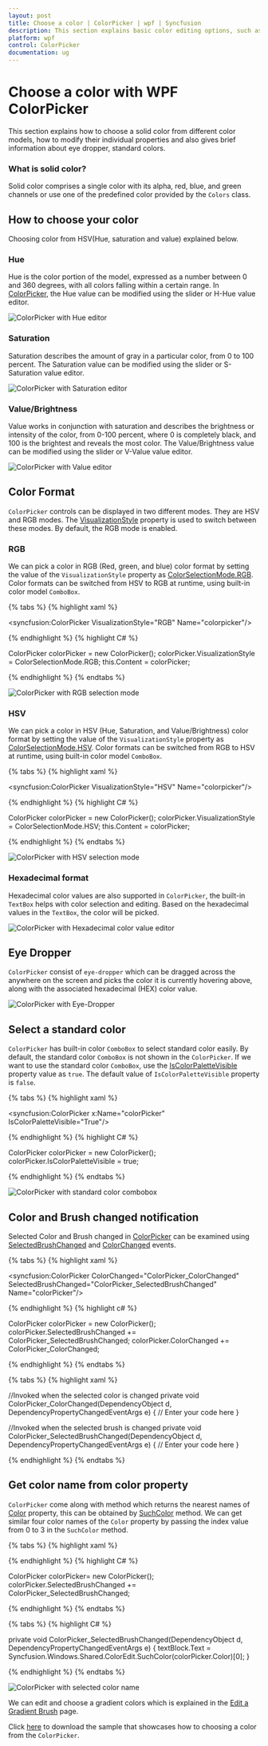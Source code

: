 ```yaml
---
layout: post
title: Choose a color | ColorPicker | wpf | Syncfusion
description: This section explains basic color editing options, such as different color modes, eye dropper support, and tooltip support.
platform: wpf
control: ColorPicker
documentation: ug
---
```


# Choose a color with WPF ColorPicker

This section explains how to choose a solid color from different color models, how to modify their individual properties and also gives brief information about eye dropper, standard colors.

### What is solid color?

Solid color comprises a single color with its alpha, red, blue, and green channels or use one of the predefined color provided by the `Colors` class.

## How to choose your color

Choosing color from HSV(Hue, saturation and value) explained below.

### Hue

Hue is the color portion of the model, expressed as a number between 0 and 360 degrees, with all colors falling within a certain range. In [ColorPicker](https://help.syncfusion.com/cr/wpf/Syncfusion.Shared.Wpf~Syncfusion.Windows.Shared.ColorPicker.html), the Hue value can be modified using the slider or H-Hue value editor.

![ColorPicker with Hue editor](Selection-Mode_images/ColorPicker_Hue_editor.png)

### Saturation

Saturation describes the amount of gray in a particular color, from 0 to 100 percent. The Saturation value can be modified using the slider or S-Saturation value editor.

![ColorPicker with Saturation editor](Selection-Mode_images/ColorPicker_Saturation_editor.png)

### Value/Brightness

Value works in conjunction with saturation and describes the brightness or intensity of the color, from 0-100 percent, where 0 is completely black, and 100 is the brightest and reveals the most color. The Value/Brightness value can be modified using the slider or V-Value value editor.

![ColorPicker with Value editor](Selection-Mode_images/ColorPicker_Value_editor.png)

## Color Format

`ColorPicker` controls can be displayed in two different modes. They are HSV and RGB modes. The [VisualizationStyle](https://help.syncfusion.com/cr/wpf/Syncfusion.Shared.Wpf~Syncfusion.Windows.Shared.ColorPicker~VisualizationStyle.html) property is used to switch between these modes. By default, the RGB mode is enabled.

### RGB

We can pick a color in RGB (Red, green, and blue) color format by setting the value of the `VisualizationStyle` property as [ColorSelectionMode.RGB](https://help.syncfusion.com/cr/wpf/Syncfusion.Shared.Wpf~Syncfusion.Windows.Tools.ColorSelectionMode.html). Color formats can be switched from HSV to RGB at runtime, using built-in color model `ComboBox`.

{% tabs %}
{% highlight xaml %}

<syncfusion:ColorPicker  VisualizationStyle="RGB" Name="colorpicker"/>

{% endhighlight %}
{% highlight C# %}

ColorPicker colorPicker = new ColorPicker();
colorPicker.VisualizationStyle = ColorSelectionMode.RGB;
this.Content = colorPicker;

{% endhighlight %}
{% endtabs %}

![ColorPicker with RGB selection mode](Selection-Mode_images/ColorPicker_RGB_ColorSelection_Mode.png)

### HSV

We can pick a color in HSV (Hue, Saturation, and Value/Brightness) color format by setting the value of the `VisualizationStyle` property as [ColorSelectionMode.HSV](https://help.syncfusion.com/cr/wpf/Syncfusion.Shared.Wpf~Syncfusion.Windows.Tools.ColorSelectionMode.html). Color formats can be switched from RGB to HSV at runtime, using built-in color model `ComboBox`.

{% tabs %}
{% highlight xaml %}

<syncfusion:ColorPicker VisualizationStyle="HSV" Name="colorpicker"/>

{% endhighlight %}
{% highlight C# %}

ColorPicker colorPicker = new ColorPicker();
colorPicker.VisualizationStyle = ColorSelectionMode.HSV;
this.Content = colorPicker;

{% endhighlight %}
{% endtabs %}

![ColorPicker with HSV selection mode](Selection-Mode_images/ColorPicker_HSV_ColorSelectionMode.png)

### Hexadecimal format

Hexadecimal color values are also supported in `ColorPicker`, the built-in `TextBox` helps with color selection and editing. Based on the hexadecimal values in the `TextBox`, the color will be picked. 

![ColorPicker with Hexadecimal color value editor](Selection-Mode_images/ColorPicker_Hexadecimal_Color-Code.png)


## Eye Dropper

`ColorPicker` consist of `eye-dropper` which can be dragged across the anywhere on the screen and picks the color it is currently hovering above, along with the associated hexadecimal (HEX) color value.

![ColorPicker with Eye-Dropper](Selection-Mode_images/ColorPicker_Eyedropper.gif)

## Select a standard color

`ColorPicker` has built-in color `ComboBox` to select standard color easily. By default, the standard color `ComboBox` is not shown in the `ColorPicker`. If we want to use the standard color `ComboBox`, use the [IsColorPaletteVisible](https://help.syncfusion.com/cr/wpf/Syncfusion.Shared.Wpf~Syncfusion.Windows.Shared.ColorPicker~IsColorPaletteVisible.html) property value as `true`. The default value of `IsColorPaletteVisible` property is `false`.

{% tabs %}
{% highlight xaml %}

 <syncfusion:ColorPicker x:Name="colorPicker" IsColorPaletteVisible="True"/>

{% endhighlight %}
{% highlight C# %}


ColorPicker colorPicker = new ColorPicker();
colorPicker.IsColorPaletteVisible = true;

{% endhighlight %}
{% endtabs %}

![ColorPicker with standard color combobox](Selection-Mode_images/ColorPicker_Standard_Color.gif)

## Color and Brush changed notification

Selected Color and Brush changed in [ColorPicker](https://help.syncfusion.com/cr/wpf/Syncfusion.Shared.Wpf~Syncfusion.Windows.Shared.ColorPicker.html) can be examined using [SelectedBrushChanged](https://help.syncfusion.com/cr/wpf/Syncfusion.Shared.Wpf~Syncfusion.Windows.Shared.ColorPicker~SelectedBrushChanged_EV.html) and [ColorChanged](https://help.syncfusion.com/cr/wpf/Syncfusion.Shared.Wpf~Syncfusion.Windows.Shared.ColorPicker~ColorChanged_EV.html) events.

{% tabs %}
{% highlight xaml %}

<syncfusion:ColorPicker ColorChanged="ColorPicker_ColorChanged"
                        SelectedBrushChanged="ColorPicker_SelectedBrushChanged"
                        Name="colorPicker"/>

{% endhighlight %}
{% highlight c# %}

ColorPicker  colorPicker = new ColorPicker();
colorPicker.SelectedBrushChanged += ColorPicker_SelectedBrushChanged;
colorPicker.ColorChanged += ColorPicker_ColorChanged;

{% endhighlight %}
{% endtabs %}


{% tabs %}
{% highlight xaml %}

//Invoked when the selected color is changed
private void ColorPicker_ColorChanged(DependencyObject d, DependencyPropertyChangedEventArgs e)
{
    // Enter your code here
}

//Invoked when the selected brush is changed
private void ColorPicker_SelectedBrushChanged(DependencyObject d, DependencyPropertyChangedEventArgs e)
{
    // Enter your code here
}

{% endhighlight %}
{% endtabs %}

## Get color name from color property

`ColorPicker` come along with method which returns the nearest names of [Color](https://help.syncfusion.com/cr/wpf/Syncfusion.Shared.Wpf~Syncfusion.Windows.Shared.ColorEdit~Color.html) property, this can be obtained by [SuchColor](https://help.syncfusion.com/cr/wpf/Syncfusion.Shared.Wpf~Syncfusion.Windows.Shared.ColorEdit~SuchColor.html) method. We can get similar four color names of the `Color` property by passing the index value from 0 to 3 in the `SuchColor` method.

{% tabs %}
{% highlight xaml %}

<TextBlock Name= "textBlock" Width="200" Height="30"/>
<syncfusion:ColorPicker Name="colorPicker" SelectedBrushChanged="ColorPicker_SelectedBrushChanged"/>

{% endhighlight %}
{% highlight C# %}

ColorPicker colorPicker= new ColorPicker();
colorPicker.SelectedBrushChanged += ColorPicker_SelectedBrushChanged;

{% endhighlight %}
{% endtabs %}

{% tabs %}
{% highlight C# %}

private void ColorPicker_SelectedBrushChanged(DependencyObject d, DependencyPropertyChangedEventArgs e)
{
    textBlock.Text = Syncfusion.Windows.Shared.ColorEdit.SuchColor(colorPicker.Color)[0];
}

{% endhighlight %}
{% endtabs %}

![ColorPicker with selected color name](Selection-Mode_images/ColorPicker_Selected_ColorName.png)
 
 We can edit and choose a gradient colors which is explained in the [Edit a Gradient Brush](https://help.syncfusion.com/wpf/color-picker/gradient-brush) page.

 Click [here](https://github.com/SyncfusionExamples/wpf-colorpicker-examples/tree/master/Samples/ChooseColor) to download the sample that showcases how to choosing a color from the `ColorPicker`.
